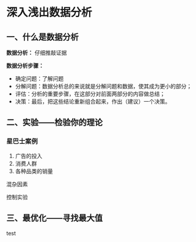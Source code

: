 # 深入浅出数据分析

## 一、什么是数据分析

**数据分析：** 仔细推敲证据

**数据分析步骤：**

- 确定问题：了解问题
- 分解问题：数据分析总的来说就是分解问题和数据，使其成为更小的部分；
- 评估：分析的重要步骤，在这部分对前面两部分的内容做总结；
- 决策：最后，把这些结论重新组合起来，作出（建议）一个决策。

## 二、实验——检验你的理论

### 星巴士案例

1. 广告的投入
2. 消费人群
3. 各种品类的销量

混杂因素

控制实验

## 三、最优化——寻找最大值

test
